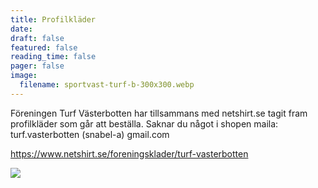 ```yaml
---
title: Profilkläder
date: 
draft: false
featured: false
reading_time: false
pager: false
image:
  filename: sportvast-turf-b-300x300.webp
---
```

Föreningen Turf Västerbotten har tillsammans med netshirt.se tagit fram profilkläder som går att beställa. Saknar du något i shopen maila: turf.vasterbotten (snabel-a) gmail.com

https://www.netshirt.se/foreningsklader/turf-vasterbotten

![](logo_netshirt.webp)